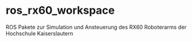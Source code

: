 # ros_rx60_workspace
ROS Pakete zur Simulation und Ansteuerung des RX60 Roboterarms der Hochschule Kaiserslautern
